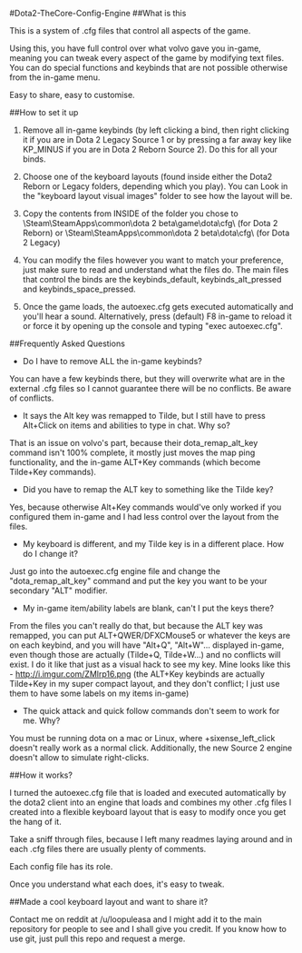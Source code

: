 #Dota2-TheCore-Config-Engine
##What is this

 
This is a system of .cfg files that control all aspects of the game.

Using this, you have full control over what volvo gave you in-game, meaning you can tweak every aspect of the game by modifying text files. You can do special functions and keybinds that are not possible otherwise from the in-game menu.
 
 Easy to share, easy to customise.
 
 
##How to set it up
 
1. Remove all in-game keybinds (by left clicking a bind, then right clicking it if you are in Dota 2 Legacy Source 1 or by pressing a far away key like KP_MINUS if you are in Dota 2 Reborn Source 2). Do this for all your binds.
 
2. Choose one of the keyboard layouts (found inside either the Dota2 Reborn or Legacy folders, depending which you play). You can Look in the "keyboard layout visual images" folder to see how the layout will be.

3. Copy the contents from INSIDE of the folder you chose to \Steam\SteamApps\common\dota 2 beta\game\dota\cfg\ (for Dota 2 Reborn) or \Steam\SteamApps\common\dota 2 beta\dota\cfg\ (for Dota 2 Legacy)  
 
4. You can modify the files however you want to match your preference, just make sure to read and understand what the files do. The main files that control the binds are the keybinds_default, keybinds_alt_pressed and keybinds_space_pressed.

5. Once the game loads, the autoexec.cfg gets executed automatically and you'll hear a sound. Alternatively, press (default) F8 in-game to reload it or force it by opening up the console and typing "exec autoexec.cfg".


##Frequently Asked Questions
 
- Do I have to remove ALL the in-game keybinds?

You can have a few keybinds there, but they will overwrite what are in the external .cfg files so I cannot guarantee there will be no conflicts. Be aware of conflicts.

- It says the Alt key was remapped to Tilde, but I still have to press Alt+Click on items and abilities to type in chat. Why so?

That is an issue on volvo's part, because their dota_remap_alt_key command isn't 100% complete, it mostly just moves the map ping functionality, and the in-game ALT+Key commands (which become Tilde+Key commands). 

- Did you have to remap the ALT key to something like the Tilde key?

Yes, because otherwise Alt+Key commands would've only worked if you configured them in-game and I had less control over the layout from the files.

- My keyboard is different, and my Tilde key is in a different place. How do I change it?

Just go into the autoexec.cfg engine file and change the "dota_remap_alt_key" command and put the key you want to be your secondary "ALT" modifier.

- My in-game item/ability labels are blank, can't I put the keys there?

From the files you can't really do that, but because the ALT key was remapped, you can put ALT+QWER/DFXCMouse5 or whatever the keys are on each keybind, and you will have "Alt+Q", "Alt+W"... displayed in-game, even though those are actually (Tilde+Q, Tilde+W...) and no conflicts will exist. I do it like that just as a visual hack to see my key.
Mine looks like this - http://i.imgur.com/ZMlrp16.png (the ALT+Key keybinds are actually Tilde+Key in my super compact layout, and they don't conflict; I just use them to have some labels on my items in-game)
 
- The quick attack and quick follow commands don't seem to work for me. Why?

You must be running dota on a mac or Linux, where +sixense_left_click doesn't really work as a normal click.
Additionally, the new Source 2 engine doesn't allow to simulate right-clicks.
 

##How it works?

 
I turned the autoexec.cfg file that is loaded and executed automatically by the dota2 client into an engine that loads and combines my other .cfg files I created into a flexible keyboard layout that is easy to modify once you get the hang of it. 

Take a sniff through files, because I left many readmes laying around and in each .cfg files there are usually plenty of comments.

Each config file has its role.

Once you understand what each does, it's easy to tweak.


##Made a cool keyboard layout and want to share it?


Contact me on reddit at /u/loopuleasa and I might add it to the main repository for people to see and I shall give you credit.
If you know how to use git, just pull this repo and request a merge.

